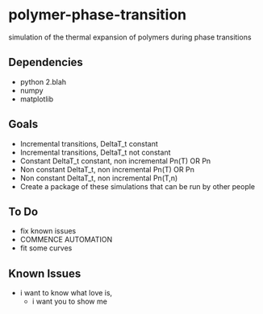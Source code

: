 polymer-phase-transition
========================

simulation of the thermal expansion of polymers during phase transitions

Dependencies
------------
- python 2.blah
- numpy
- matplotlib

Goals
-----
 - Incremental transitions, DeltaT_t constant
 - Incremental transitions, DeltaT_t not constant
 - Constant DeltaT_t constant, non incremental Pn(T) OR Pn
 - Non constant DeltaT_t, non incremental Pn(T) OR Pn
 - Non constant DeltaT_t, non incremental Pn(T,n)
 - Create a package of these simulations that can be run by other people

To Do
-----
 - fix known issues
 - COMMENCE AUTOMATION
 - fit some curves

Known Issues
------------
 - i want to know what love is,
 	- i want you to show me